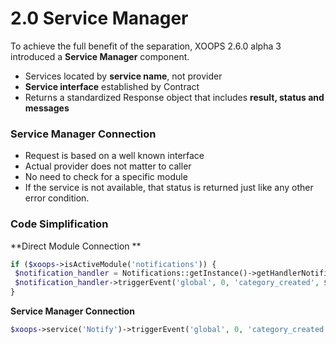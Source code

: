# 2.0 Service Manager 

To achieve the full benefit of the separation, XOOPS 2.6.0 alpha 3 introduced a **Service Manager** component. 

* Services located by **service name**, not provider 
* **Service interface** established by Contract 
* Returns a standardized Response object that includes **result, status and messages**



###  Service Manager Connection 

* Request is based on a well known interface 
* Actual provider does not matter to caller 
* No need to check for a specific module 
* If the service is not available, that status is returned just like any other error condition.


### Code Simplification 

**Direct Module Connection **

```php
if ($xoops->isActiveModule('notifications')) {
 $notification_handler = Notifications::getInstance()->getHandlerNotification();
 $notification_handler->triggerEvent('global', 0, 'category_created', $tags);
}
```

**Service Manager Connection**

```php
$xoops->service('Notify')->triggerEvent('global', 0, 'category_created', $tags);
```




